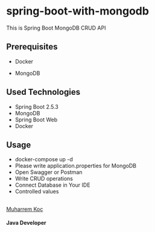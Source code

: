 # spring-boot-with-mongodb
 This is Spring Boot MongoDB CRUD API


## Prerequisites

* Docker

* MongoDB

## Used Technologies

* Spring Boot 2.5.3
* MongoDB
* Spring Boot Web
* Docker



## Usage

- docker-compose up -d
- Please write application.properties for MongoDB
- Open Swagger or Postman
- Write CRUD operations
- Connect Database in Your IDE
- Controlled values




##
                                                        
                                                                       
                                                                 


[Muharrem Koç](https://github.com/muharremkoc)
   
  ####      Java Developer    
